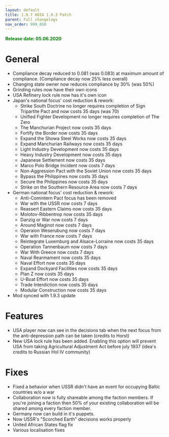 ```yaml
---
layout: default
title: 1.0.7 HOI4 1.9.3 Patch
parent: Full changelogs
nav_order: 999_850
---
```


<p style="color: green; font-weight: bold">Release date: 05.06.2020</p>

# General
* Compliance decay reduced to 0.081 (was 0.083) at maximum amount of compliance. (Compliance decay now 25% less overall)
* Changing state owner now reduces compliance by 30% (was 50%)
* Grinding rules now have their own icons
* USA Refinery lock rule now has it's own icon
* Japan's national focus' cost reduction & rework:
    * Strike South Doctrine no longer requires completion of Sign Tripartite Pact and now costs 35 days (was 70)
    * Unified Fighter Development no longer requires completion of The Zero
    * The Manchurian Project now costs 35 days
    * Fortify the Border now costs 35 days
    * Expand the Showa Steel Works now costs 35 days
    * Expand Manchurian Railways now costs 35 days
    * Light Industry Development now costs 35 days
    * Heavy Industry Development now costs 35 days
    * Japanese Settlement now costs 35 days
    * Marco Polo Bridge Incident now costs 7 days
    * Non-Aggression Pact with the Soviet Union now costs 35 days
    * Bypass the Philippines now costs 35 days
    * Secure the Philippines now costs 35 days
    * Strike on the Southern Resource Area now costs 7 days
* German national focus' cost reduction & rework:
    * Anti-Comintern Pact focus has been removed
    * War with the USSR now costs 7 days
    * Reassert Eastern Claims now costs 35 days
    * Molotov-Ribbentrop now costs 35 days
    * Danzig or War now costs 7 days
    * Around Maginot now costs 7 days
    * Operaion Weserubung now costs 7 days
    * War with France now costs 7 days
    * Reintegrate Luxemburg and Alsace-Lorraine now costs 35 days
    * Operation Tannenbaum now costs 7 days
    * War With Greece now costs 7 days
    * Naval Rearmament now costs 35 days
    * Naval Effort now costs 35 days
    * Expand Dockyard Facilities now costs 35 days
    * Plan Z now costs 35 days
    * U-Boat Effort now costs 35 days
    * Trade Interdiction now costs 35 days
    * Modular Construction now costs 35 days
* Mod synced with 1.9.3 update

# Features
* USA player now can see in the decisions tab when the next focus from the anti-depression path can be taken (credits to Horst)
* New USA lock rule has been added. Enabling this option will prevent USA from taking Agricultural Adjustment Act before july 1937 (idea's credits to Russian HoI IV community)

# Fixes
* Fixed a behavior when USSR didn't have an event for occupying Baltic countries w/o a war
* Collaboration now is fully shareable among the faction members. If you're joining a faction then 50% of your existing collaboration will be shared among every faction member.
* Germany now can build in it's puppets.
* Now USSR's "Scorched Earth" decisions works properly
* United African States flag fix
* Various localisation fixes

